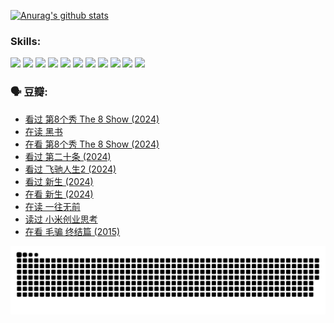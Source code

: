 
[![Anurag's github stats](https://github-readme-stats.vercel.app/api?username=w940853815)](https://github.com/anuraghazra/github-readme-stats)

### Skills:

<code><img height="32" src="https://cdn.jsdelivr.net/npm/simple-icons@v5/icons/python.svg"></code>
<code><img height="32" src="https://cdn.jsdelivr.net/npm/simple-icons@v5/icons/javascript.svg"></code>
<code><img height="32" src="https://cdn.jsdelivr.net/npm/simple-icons@v5/icons/django.svg"></code>
<code><img height="32" src="https://cdn.jsdelivr.net/npm/simple-icons@v5/icons/flask.svg"></code>
<code><img height="32" src="https://cdn.jsdelivr.net/npm/simple-icons@v5/icons/vuetify.svg"></code>
<code><img height="32" src="https://cdn.jsdelivr.net/npm/simple-icons@v5/icons/git.svg"></code>
<code><img height="32" src="https://cdn.jsdelivr.net/npm/simple-icons@v5/icons/docker.svg"></code>
<code><img height="32" src="https://cdn.jsdelivr.net/npm/simple-icons@v5/icons/postgresql.svg"></code>
<code><img height="32" src="https://cdn.jsdelivr.net/npm/simple-icons@v5/icons/elasticsearch.svg"></code>
<code><img height="32" src="https://cdn.jsdelivr.net/npm/simple-icons@v5/icons/macos.svg"></code>
<code><img height="32" src="https://cdn.jsdelivr.net/npm/simple-icons@v5/icons/linux.svg"></code>

### 🗣 豆瓣:

<!-- DOUBAN-ACTIVITIES:START -->
- [看过 第8个秀 The 8 Show‎ (2024)](https://www.douban.com/people/136069238/status/4622960077/?_i=17596890)
- [在读 黑书](https://www.douban.com/people/136069238/status/4621189759/?_i=17596890)
- [在看 第8个秀 The 8 Show‎ (2024)](https://www.douban.com/people/136069238/status/4619801154/?_i=17596890)
- [看过 第二十条‎ (2024)](https://www.douban.com/people/136069238/status/4618624208/?_i=17596890)
- [看过 飞驰人生2‎ (2024)](https://www.douban.com/people/136069238/status/4616048805/?_i=17596890)
- [看过 新生‎ (2024)](https://www.douban.com/people/136069238/status/4612373431/?_i=17596890)
- [在看 新生‎ (2024)](https://www.douban.com/people/136069238/status/4607441062/?_i=17596890)
- [在读 一往无前](https://www.douban.com/people/136069238/status/4590507310/?_i=17596890)
- [读过 小米创业思考](https://www.douban.com/people/136069238/status/4590506983/?_i=17596890)
- [在看 毛骗 终结篇‎ (2015)](https://www.douban.com/people/136069238/status/4581971924/?_i=17596890)
<!-- DOUBAN-ACTIVITIES:END -->


![Snake animation](https://raw.githubusercontent.com/w940853815/w940853815/output/github-contribution-grid-snake.svg)

<!--
**w940853815/w940853815** is a ✨ _special_ ✨ repository because its `README.md` (this file) appears on your GitHub profile.

Here are some ideas to get you started:

- 🔭 I’m currently working on ...
- 🌱 I’m currently learning ...
- 👯 I’m looking to collaborate on ...
- 🤔 I’m looking for help with ...
- 💬 Ask me about ...
- 📫 How to reach me: ...
- 😄 Pronouns: ...
- ⚡ Fun fact: ...
-->
